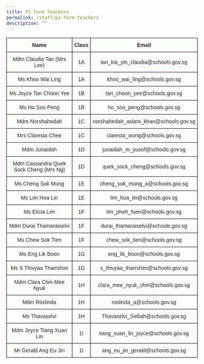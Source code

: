 ```yaml
---
title: P1 Form Teachers
permalink: /staff/p1-form-teachers
description: ""
---
```

<style type="text/css">
.tg  {border-collapse:collapse;border-spacing:0;}
.tg td{border-color:black;border-style:solid;border-width:1px;font-family:Arial, sans-serif;font-size:14px;
  overflow:hidden;padding:10px 5px;word-break:normal;}
.tg th{border-color:black;border-style:solid;border-width:1px;font-family:Arial, sans-serif;font-size:14px;
  font-weight:normal;overflow:hidden;padding:10px 5px;word-break:normal;}
.tg .tg-5teg{background-color:#FBFFFA;color:#222;font-weight:bold;text-align:center;vertical-align:top}
.tg .tg-s6uv{background-color:#FBFFFA;color:#222;text-align:center;vertical-align:middle}
</style>
<table class="tg">
<thead>
  <tr>
    <th class="tg-5teg">Name</th>
    <th class="tg-5teg">Class</th>
    <th class="tg-5teg">Email</th>
  </tr>
</thead>
<tbody>
  <tr>
    <td class="tg-s6uv"><span style="color:#222;background-color:#FBFFFA">Mdm Claudia Tan (Mrs Lee) </span></td>
    <td class="tg-s6uv"><span style="color:#222;background-color:#FBFFFA">1A</span></td>
    <td class="tg-s6uv"><span style="color:#222;background-color:#FBFFFA">tan_kia_yin_claudia@schools.gov.sg</span></td>
  </tr>
  <tr>
    <td class="tg-s6uv"><span style="color:#222;background-color:#FBFFFA">Ms Khoo Wai Ling</span></td>
    <td class="tg-s6uv"><span style="color:#222;background-color:#FBFFFA">1A</span></td>
    <td class="tg-s6uv"><span style="color:#222;background-color:#FBFFFA">khoo_wai_ling@schools.gov.sg</span></td>
  </tr>
  <tr>
    <td class="tg-s6uv"><span style="color:#222;background-color:#FBFFFA">Ms Joyce Tan Choon Yee</span></td>
    <td class="tg-s6uv"><span style="color:#222;background-color:#FBFFFA">1B</span></td>
    <td class="tg-s6uv"><span style="color:#222;background-color:#FBFFFA">tan_choon_yee@schools.gov.sg</span></td>
  </tr>
  <tr>
    <td class="tg-s6uv"><span style="color:#222;background-color:#FBFFFA">Ms Ho Soo Peng</span></td>
    <td class="tg-s6uv"><span style="color:#222;background-color:#FBFFFA">1B</span></td>
    <td class="tg-s6uv"><span style="color:#222;background-color:#FBFFFA">ho_soo_peng@schools.gov.sg</span></td>
  </tr>
  <tr>
    <td class="tg-s6uv"><span style="color:#222;background-color:#FBFFFA">Mdm Norshahedah</span></td>
    <td class="tg-s6uv"><span style="color:#222;background-color:#FBFFFA">1C</span></td>
    <td class="tg-s6uv"><span style="color:#222;background-color:#FBFFFA">norshahedah_aslam_khan@schools.gov.sg</span></td>
  </tr>
  <tr>
    <td class="tg-s6uv"><span style="color:#222;background-color:#FBFFFA">Mrs Claresta Chee</span></td>
    <td class="tg-s6uv"><span style="color:#222;background-color:#FBFFFA">1C</span></td>
    <td class="tg-s6uv"><span style="color:#222;background-color:#FBFFFA">claresta_wong@schools.gov.sg</span></td>
  </tr>
  <tr>
    <td class="tg-s6uv"><span style="color:#222;background-color:#FBFFFA">Mdm Junaidah</span></td>
    <td class="tg-s6uv"><span style="color:#222;background-color:#FBFFFA">1D</span></td>
    <td class="tg-s6uv"><span style="color:#222;background-color:#FBFFFA">junaidah_m_yusof@schools.gov.sg</span></td>
  </tr>
  <tr>
    <td class="tg-s6uv"><span style="color:#222;background-color:#FBFFFA">Mdm Cassandra Quek Sock Cheng (Mrs Ng)</span></td>
    <td class="tg-s6uv"><span style="color:#222;background-color:#FBFFFA">1D</span></td>
    <td class="tg-s6uv"><span style="color:#222;background-color:#FBFFFA">quek_sock_cheng@schools.gov.sg </span></td>
  </tr>
  <tr>
    <td class="tg-s6uv"><span style="color:#222;background-color:#FBFFFA">Ms Cheng Sok Mung</span></td>
    <td class="tg-s6uv"><span style="color:#222;background-color:#FBFFFA">1E</span></td>
    <td class="tg-s6uv"><span style="color:#222;background-color:#FBFFFA">cheng_sok_mung_a@schools.gov.sg</span></td>
  </tr>
  <tr>
    <td class="tg-s6uv"><span style="color:#222;background-color:#FBFFFA">Ms Lim Hoa Lin</span></td>
    <td class="tg-s6uv"><span style="color:#222;background-color:#FBFFFA">1E</span></td>
    <td class="tg-s6uv"><span style="color:#222;background-color:#FBFFFA">lim_hoa_lin@schools.gov.sg</span></td>
  </tr>
  <tr>
    <td class="tg-s6uv"><span style="color:#222;background-color:#FBFFFA">Ms Elicia Lim</span></td>
    <td class="tg-s6uv"><span style="color:#222;background-color:#FBFFFA">1F</span></td>
    <td class="tg-s6uv"><span style="color:#222;background-color:#FBFFFA">lim_pheh_fuen@schools.gov.sg</span></td>
  </tr>
  <tr>
    <td class="tg-s6uv"><span style="color:#222;background-color:#FBFFFA">Mdm Durai Thamaraiselvi </span></td>
    <td class="tg-s6uv"><span style="color:#222;background-color:#FBFFFA">1F</span></td>
    <td class="tg-s6uv"><span style="color:#222;background-color:#FBFFFA">durai_thamaraiselvi@schools.gov.sg</span></td>
  </tr>
  <tr>
    <td class="tg-s6uv"><span style="color:#222;background-color:#FBFFFA">Ms Chew Sok Tien</span></td>
    <td class="tg-s6uv"><span style="color:#222;background-color:#FBFFFA">1F</span></td>
    <td class="tg-s6uv"><span style="color:#222;background-color:#FBFFFA">chew_sok_tien@schools.gov.sg</span></td>
  </tr>
  <tr>
    <td class="tg-s6uv"><span style="color:#222;background-color:#FBFFFA">Ms Eng Lik Boon</span></td>
    <td class="tg-s6uv"><span style="color:#222;background-color:#FBFFFA">1G</span></td>
    <td class="tg-s6uv"><span style="color:#222;background-color:#FBFFFA">eng_lik_boon@schools.gov.sg</span></td>
  </tr>
  <tr>
    <td class="tg-s6uv"><span style="color:#222;background-color:#FBFFFA">Ms S Thivyaa Tharrshini</span></td>
    <td class="tg-s6uv"><span style="color:#222;background-color:#FBFFFA">1G</span></td>
    <td class="tg-s6uv"><span style="color:#222;background-color:#FBFFFA">s_thivyaa_tharrshini@schools.gov.sg</span></td>
  </tr>
  <tr>
    <td class="tg-s6uv"><span style="color:#222;background-color:#FBFFFA">Mdm Clara Chin Mee Nyuk </span></td>
    <td class="tg-s6uv"><span style="color:#222;background-color:#FBFFFA">1H</span></td>
    <td class="tg-s6uv"><span style="color:#222;background-color:#FBFFFA">clara_mee_nyuk_chin@schools.gov.sg</span></td>
  </tr>
  <tr>
    <td class="tg-s6uv"><span style="color:#222;background-color:#FBFFFA">Mdm Roslinda</span></td>
    <td class="tg-s6uv"><span style="color:#222;background-color:#FBFFFA">1H</span></td>
    <td class="tg-s6uv"><span style="color:#222;background-color:#FBFFFA">roslinda_a@schools.gov.sg</span></td>
  </tr>
  <tr>
    <td class="tg-s6uv"><span style="color:#222;background-color:#FBFFFA">Ms Thavaselvi</span></td>
    <td class="tg-s6uv"><span style="color:#222;background-color:#FBFFFA">1H</span></td>
    <td class="tg-s6uv"><span style="color:#222;background-color:#FBFFFA">Thavaselvi_Selliah@schools.gov.sg</span></td>
  </tr>
  <tr>
    <td class="tg-s6uv"><span style="color:#222;background-color:#FBFFFA">Mdm Joyce Tiang Xuan Lin</span></td>
    <td class="tg-s6uv"><span style="color:#222;background-color:#FBFFFA">1I</span></td>
    <td class="tg-s6uv"><span style="color:#222;background-color:#FBFFFA">tiang_xuan_lin_joyce@schools.gov.sg</span></td>
  </tr>
  <tr>
    <td class="tg-s6uv"><span style="color:#222;background-color:#FBFFFA">Mr Gerald Ang Eu Jin</span></td>
    <td class="tg-s6uv"><span style="color:#222;background-color:#FBFFFA">1I</span></td>
    <td class="tg-s6uv"><span style="color:#222;background-color:#FBFFFA">ang_eu_jin_gerald@schools.gov.sg</span></td>
  </tr>
</tbody>
</table>